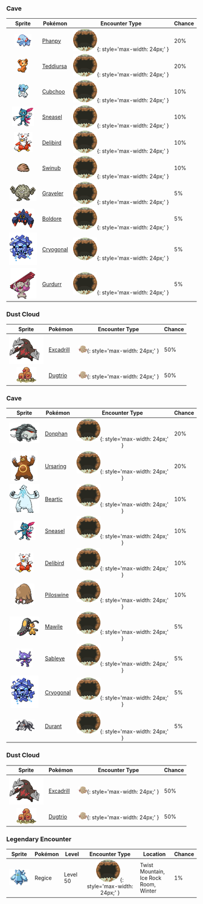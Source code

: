 

### Cave

| Sprite | Pokémon | Encounter Type | Chance |
| :---: | --- | :---: | --- |
| ![Phanpy](../../assets/sprites/phanpy/front.gif "Phanpy: It is strong despite its compact size. It can easily pick up and carry an adult human on its back.") | [Phanpy](../../pokemon/phanpy.md/) | ![Cave](../../assets/encounter_types/cave.png){: style='max-width: 24px;' } | 20% |
| ![Teddiursa](../../assets/sprites/teddiursa/front.gif "Teddiursa: It lets honey soak into its paws so it can lick them all the time. Every set of paws tastes unique.") | [Teddiursa](../../pokemon/teddiursa.md/) | ![Cave](../../assets/encounter_types/cave.png){: style='max-width: 24px;' } | 20% |
| ![Cubchoo](../../assets/sprites/cubchoo/front.gif "Cubchoo: Its nose is always running. It sniffs the snot back up because the mucus provides the raw material for its moves.") | [Cubchoo](../../pokemon/cubchoo.md/) | ![Cave](../../assets/encounter_types/cave.png){: style='max-width: 24px;' } | 10% |
| ![Sneasel](../../assets/sprites/sneasel/front.gif "Sneasel: A smart and sneaky Pokémon. A pair may work together to steal eggs by having one lure the parents away.") | [Sneasel](../../pokemon/sneasel.md/) | ![Cave](../../assets/encounter_types/cave.png){: style='max-width: 24px;' } | 10% |
| ![Delibird](../../assets/sprites/delibird/front.gif "Delibird: It carries food rolled up in its tail. It has the habit of sharing food with people lost in mountains.") | [Delibird](../../pokemon/delibird.md/) | ![Cave](../../assets/encounter_types/cave.png){: style='max-width: 24px;' } | 10% |
| ![Swinub](../../assets/sprites/swinub/front.gif "Swinub: It has a very sensitive nose. It can locate mushrooms, berries, and even hot springs buried under ice.") | [Swinub](../../pokemon/swinub.md/) | ![Cave](../../assets/encounter_types/cave.png){: style='max-width: 24px;' } | 10% |
| ![Graveler](../../assets/sprites/graveler/front.gif "Graveler: It rolls on mountain paths to move. Once it builds momentum, no Pokémon can stop it without difficulty.") | [Graveler](../../pokemon/graveler.md/) | ![Cave](../../assets/encounter_types/cave.png){: style='max-width: 24px;' } | 5% |
| ![Boldore](../../assets/sprites/boldore/front.gif "Boldore: Because its energy was too great to be contained, the energy leaked and formed orange crystals.") | [Boldore](../../pokemon/boldore.md/) | ![Cave](../../assets/encounter_types/cave.png){: style='max-width: 24px;' } | 5% |
| ![Cryogonal](../../assets/sprites/cryogonal/front.gif "Cryogonal: They are born in snow clouds. They use chains made of ice crystals to capture prey.") | [Cryogonal](../../pokemon/cryogonal.md/) | ![Cave](../../assets/encounter_types/cave.png){: style='max-width: 24px;' } | 5% |
| ![Gurdurr](../../assets/sprites/gurdurr/front.gif "Gurdurr: They strengthen their bodies by carrying steel beams. They show off their big muscles to their friends.") | [Gurdurr](../../pokemon/gurdurr.md/) | ![Cave](../../assets/encounter_types/cave.png){: style='max-width: 24px;' } | 5%

### Dust Cloud

| Sprite | Pokémon | Encounter Type | Chance |
| :---: | --- | :---: | --- |
| ![Excadrill](../../assets/sprites/excadrill/front.gif "Excadrill: More than 300 feet below the surface, they build mazelike nests. Their activity can be destructive to subway tunnels.") | [Excadrill](../../pokemon/excadrill.md/) | ![Dust Cloud](../../assets/encounter_types/dust_cloud.png){: style='max-width: 24px;' } | 50% |
| ![Dugtrio](../../assets/sprites/dugtrio/front.gif "Dugtrio: Its three heads move alternately, driving it through tough soil to depths of over 60 miles.") | [Dugtrio](../../pokemon/dugtrio.md/) | ![Dust Cloud](../../assets/encounter_types/dust_cloud.png){: style='max-width: 24px;' } | 50%

### Cave

| Sprite | Pokémon | Encounter Type | Chance |
| :---: | --- | :---: | --- |
| ![Donphan](../../assets/sprites/donphan/front.gif "Donphan: It attacks by curling up, then rolling into its foe. It can blow apart a house in one hit.") | [Donphan](../../pokemon/donphan.md/) | ![Cave](../../assets/encounter_types/cave.png){: style='max-width: 24px;' } | 20% |
| ![Ursaring](../../assets/sprites/ursaring/front.gif "Ursaring: In its territory, it leaves scratches on trees that bear delicious berries or fruits.") | [Ursaring](../../pokemon/ursaring.md/) | ![Cave](../../assets/encounter_types/cave.png){: style='max-width: 24px;' } | 20% |
| ![Beartic](../../assets/sprites/beartic/front.gif "Beartic: It freezes its breath to create fangs and claws of ice to fight with. Cold northern areas are its habitat.") | [Beartic](../../pokemon/beartic.md/) | ![Cave](../../assets/encounter_types/cave.png){: style='max-width: 24px;' } | 10% |
| ![Sneasel](../../assets/sprites/sneasel/front.gif "Sneasel: A smart and sneaky Pokémon. A pair may work together to steal eggs by having one lure the parents away.") | [Sneasel](../../pokemon/sneasel.md/) | ![Cave](../../assets/encounter_types/cave.png){: style='max-width: 24px;' } | 10% |
| ![Delibird](../../assets/sprites/delibird/front.gif "Delibird: It carries food rolled up in its tail. It has the habit of sharing food with people lost in mountains.") | [Delibird](../../pokemon/delibird.md/) | ![Cave](../../assets/encounter_types/cave.png){: style='max-width: 24px;' } | 10% |
| ![Piloswine](../../assets/sprites/piloswine/front.gif "Piloswine: Covered by a shaggy coat, it is strong against the cold. Its tusks of ice thicken when it snows.") | [Piloswine](../../pokemon/piloswine.md/) | ![Cave](../../assets/encounter_types/cave.png){: style='max-width: 24px;' } | 10% |
| ![Mawile](../../assets/sprites/mawile/front.gif "Mawile: Attached to its head is a huge set of jaws formed by horns. It can chew through iron beams.") | [Mawile](../../pokemon/mawile.md/) | ![Cave](../../assets/encounter_types/cave.png){: style='max-width: 24px;' } | 5% |
| ![Sableye](../../assets/sprites/sableye/front.gif "Sableye: It hides in the darkness of caves. Its diet of gems has transformed its eyes into gemstones.") | [Sableye](../../pokemon/sableye.md/) | ![Cave](../../assets/encounter_types/cave.png){: style='max-width: 24px;' } | 5% |
| ![Cryogonal](../../assets/sprites/cryogonal/front.gif "Cryogonal: They are born in snow clouds. They use chains made of ice crystals to capture prey.") | [Cryogonal](../../pokemon/cryogonal.md/) | ![Cave](../../assets/encounter_types/cave.png){: style='max-width: 24px;' } | 5% |
| ![Durant](../../assets/sprites/durant/front.gif "Durant: Durant dig nests in mountains. They build their complicated, interconnected tunnels into mazes.") | [Durant](../../pokemon/durant.md/) | ![Cave](../../assets/encounter_types/cave.png){: style='max-width: 24px;' } | 5%

### Dust Cloud

| Sprite | Pokémon | Encounter Type | Chance |
| :---: | --- | :---: | --- |
| ![Excadrill](../../assets/sprites/excadrill/front.gif "Excadrill: More than 300 feet below the surface, they build mazelike nests. Their activity can be destructive to subway tunnels.") | [Excadrill](../../pokemon/excadrill.md/) | ![Dust Cloud](../../assets/encounter_types/dust_cloud.png){: style='max-width: 24px;' } | 50% |
| ![Dugtrio](../../assets/sprites/dugtrio/front.gif "Dugtrio: Its three heads move alternately, driving it through tough soil to depths of over 60 miles.") | [Dugtrio](../../pokemon/dugtrio.md/) | ![Dust Cloud](../../assets/encounter_types/dust_cloud.png){: style='max-width: 24px;' } | 50% |

### Legendary Encounter

| Sprite | Pokémon | Level | Encounter Type | Location | Chance |
| :---: | --- | --- | :---: | --- | --- |
| ![Regice](../../assets/sprites/regice/front.gif "Regice: Its body is made of ice from the ice age. It controls frigid air of -328 degrees Fahrenheit.") | Regice | Level 50 | ![cave](../../assets/encounter_types/cave.png){: style='max-width: 24px;' } | Twist Mountain,<br>Ice Rock Room,<br>Winter | 1% |
